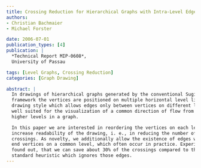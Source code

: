 ```yaml
---
title: Crossing Reduction for Hierarchical Graphs with Intra-Level Edges
authors:
- Christian Bachmaier
- Michael Forster

date: 2006-07-01
publication_types: [4]
publication: |
  *Technical Report MIP-0608*,
  University of Passau

tags: [Level Graphs, Crossing Reduction]
categories: [Graph Drawing]

abstract: |
  In drawings of hierarchical graphs generated by the conventional Sugiyama
  framework the vertices are positioned on multiple horizontal level lines. This
  drawing style which allows edges only between vertices on different levels is
  well suited for the visualization of a common direction of flow from lower to
  higher levels in a graph.

  In this paper we are interested in reordering the vertices on each level line to
  increase readability of the drawing, i. e., in reducing the number of edge
  crossings. As novelty, we additionally allow the existence of edges with both
  end vertices on a common level, which often occur in practice. Experimentally we
  found out, that we can save about 30% of the crossings compared to the existing
  standard heuristic which ignores those edges.
---
```

